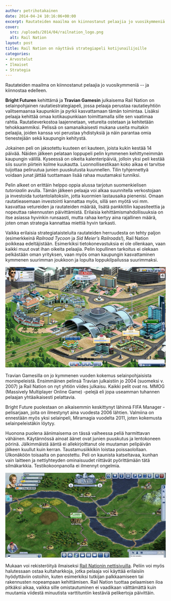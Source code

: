 ```yaml
---
author: petrihotakainen
date: 2014-04-24 10:16:06+00:00
excerpt: Rautateiden maailma on kiinnostanut pelaajia jo vuosikymmeniä ja kiinnostaa edelleen.
cover:
  src: /uploads/2014/04/railnation_logo.png
  alt: Rail Nation
layout: post
title: Rail Nation on näyttävä strategiapeli kotijunailijoille
categories:
- Arvostelut
- Ilmaiset
- Strategia
---
```


Rautateiden maailma on kiinnostanut pelaajia jo vuosikymmeniä -- ja kiinnostaa edelleen.

**Bright Futuren** kehittämä ja **Travian Gamesin** julkaisema Rail Nation on selainpohjainen rautatiestrategiapeli, jossa pelaaja perustaa rautatieyhtiön valitsemaansa kaupunkiin ja pyrkii kasvattamaan tämän toimintaa. Lisäksi pelaaja kehittää omaa kotikaupunkiaan toimittamalla sille sen vaatimaa rahtia. Rautatieverkostoa laajennetaan, vetureita ostetaan ja kehitetään tehokkaammiksi. Pelissä on samanaikaisesti mukana useita muitakin pelaajia, joiden kanssa voi perustaa yhdistyksiä ja näin parantaa omia tienestejään sekä kaupungin kehitystä.

Jokainen peli on jaksotettu kuuteen eri kauteen, joista kukin kestää 14 päivää. Näiden jälkeen pelataan loppupeli pelin kymmenen kehittyneimmän kaupungin välillä. Kyseessä on oikeita kalenteripäiviä, jolloin yksi peli kestää siis suurin piirtein kolme kuukautta. Luonnollisestikaan koko aikaa ei tarvitse tuijottaa peliruutua junien puuskutusta kuunnellen. Tilin tyhjennettyä voidaan junat jättää tuottamaan lisää rahaa muutamaksi tunniksi.

Pelin alkeet on erittäin helppo oppia alussa tarjotun suomenkielisen _tutoriaalin_ avulla. Tämän jälkeen pelaaja voi alkaa suunnitella verkostojaan ja investoida tuotantolaitoksiin, jotta kuormien lastausaika pienenisi. Omaan rautatieasemaan investointi kannattaa myös, sillä sen myötä voi mm. kasvattaa vetureiden ja rautateiden määrää, lisätä pankkitilin kapasiteettia ja nopeuttaa rakennusten päivittämistä. Erilaisia kehittämismahdollisuuksia on itse asiassa hyvinkin runsaasti, mutta rahaa kertyy aina rajallinen määrä, joten oman strategia kannattaa miettiä hyvin tarkasti.

Vaikka erilaisia strategiataisteluita rautateiden herruudesta on tehty paljon (esimerkkeinä _Railroad Tycoon_ ja _Sid Meier’s Railroads!_), Rail Nation poikkeaa edeltäjistään. Esimerkiksi tietokonevastuksia ei ole ollenkaan, vaan kaikki muut ovat ihan oikeita pelaajia. Pelin lopullinen tarkoitus ei olekaan pelkästään oman yrityksen, vaan myös oman kaupungin kasvattaminen kymmenen suurimman joukkoon ja lopulta loppukilpailussa suurimmaksi.

[![Rail Nation kuvakaappaus](/uploads/2014/04/railnation1.jpg)](/uploads/2014/04/railnation1.jpg)

Travian Gamesilla on jo kymmenen vuoden kokemus selainpohjaisista moninpeleistä. Ensimmäinen pelinsä Travian julkaistiin jo 2004 (suomeksi v. 2007) ja Rail Nation on nyt yhtiön viides julkaisu. Kaikki pelit ovat ns. MMOG (Massively Multiplayer Online Game) -pelejä eli jopa useamman tuhannen pelaajan yhtäaikaisesti pelattavia.

Bright Future puolestaan on aikaisemmin keskittynyt lähinnä FIFA Manager -pelisarjaan, joita on ilmestynyt aina vuodesta 2006 lähtien. Valmiina on ennestään myös yksi selainpeli, Miramagia vuodelta 2011, joten kokemusta selainpeleistäkin löytyy.

Huonona puolena äänimaisema on tässä vaiheessa peliä harmittavan vähäinen. Käytännössä ainoat äänet ovat junien puuskutus ja lentokoneen pörinä. Jälkimmäistä ääntä ei allekirjoittanut ole muutaman pelipäivän jälkeen kuullut kuin kerran. Taustamusiikkikin loistaa poissaolollaan. Ulkonäköön toisaalta on panostettu. Peli on kaunista katseltavaa, kunhan vain laitteen ja nettiyhteyden ominaisuudet riittävät pyörittämään tätä silmäkarkkia. Testikokoonpanolla ei ilmennyt ongelmia.

[![Rail Nation kuvakaappaus](/uploads/2014/04/railnation2.jpg)](/uploads/2014/04/railnation2.jpg)

Mukaan voi rekisteröityä ilmaiseksi [Rail Nationin nettisivuilla](http://railnation.fi/). Peliin voi myös halutessaan ostaa kultaharkkoja, jotka pelaaja voi käyttää erilaisiin hyödyttäviin ostoihin, kuten esimerkiksi tutkijan palkkaamiseen tai rakennusten nopeampaan kehittämisen. Rail Nation tuottaa pelaamisen iloa pitkäksi aikaa, vaikka sille omistautuminen ei vaadikaan välttämättä kuin muutamia viidestä minuutista varttituntiin kestäviä pelikertoja päivittäin.
